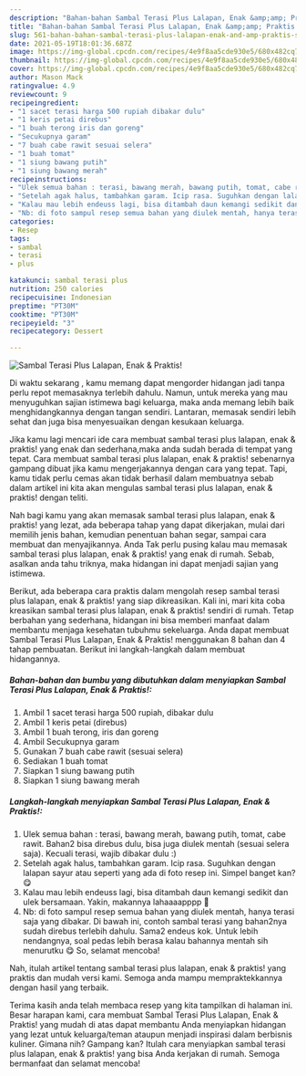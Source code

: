 ```yaml
---
description: "Bahan-bahan Sambal Terasi Plus Lalapan, Enak &amp;amp; Praktis! Sederhana Untuk Jualan"
title: "Bahan-bahan Sambal Terasi Plus Lalapan, Enak &amp;amp; Praktis! Sederhana Untuk Jualan"
slug: 561-bahan-bahan-sambal-terasi-plus-lalapan-enak-and-amp-praktis-sederhana-untuk-jualan
date: 2021-05-19T18:01:36.687Z
image: https://img-global.cpcdn.com/recipes/4e9f8aa5cde930e5/680x482cq70/sambal-terasi-plus-lalapan-enak-praktis-foto-resep-utama.jpg
thumbnail: https://img-global.cpcdn.com/recipes/4e9f8aa5cde930e5/680x482cq70/sambal-terasi-plus-lalapan-enak-praktis-foto-resep-utama.jpg
cover: https://img-global.cpcdn.com/recipes/4e9f8aa5cde930e5/680x482cq70/sambal-terasi-plus-lalapan-enak-praktis-foto-resep-utama.jpg
author: Mason Mack
ratingvalue: 4.9
reviewcount: 9
recipeingredient:
- "1 sacet terasi harga 500 rupiah dibakar dulu"
- "1 keris petai direbus"
- "1 buah terong iris dan goreng"
- "Secukupnya garam"
- "7 buah cabe rawit sesuai selera"
- "1 buah tomat"
- "1 siung bawang putih"
- "1 siung bawang merah"
recipeinstructions:
- "Ulek semua bahan : terasi, bawang merah, bawang putih, tomat, cabe rawit. Bahan2 bisa direbus dulu, bisa juga diulek mentah (sesuai selera saja). Kecuali terasi, wajib dibakar dulu :)"
- "Setelah agak halus, tambahkan garam. Icip rasa. Suguhkan dengan lalapan sayur atau seperti yang ada di foto resep ini. Simpel banget kan? 😋"
- "Kalau mau lebih endeuss lagi, bisa ditambah daun kemangi sedikit dan ulek bersamaan. Yakin, makannya lahaaaapppp 🤗"
- "Nb: di foto sampul resep semua bahan yang diulek mentah, hanya terasi saja yang dibakar. Di bawah ini, contoh sambal terasi yang bahan2nya sudah direbus terlebih dahulu. Sama2 endeus kok. Untuk lebih nendangnya, soal pedas lebih berasa kalau bahannya mentah sih menurutku 😋 So, selamat mencoba!"
categories:
- Resep
tags:
- sambal
- terasi
- plus

katakunci: sambal terasi plus 
nutrition: 250 calories
recipecuisine: Indonesian
preptime: "PT30M"
cooktime: "PT30M"
recipeyield: "3"
recipecategory: Dessert

---
```



![Sambal Terasi Plus Lalapan, Enak &amp; Praktis!](https://img-global.cpcdn.com/recipes/4e9f8aa5cde930e5/680x482cq70/sambal-terasi-plus-lalapan-enak-praktis-foto-resep-utama.jpg)

Di waktu  sekarang , kamu memang dapat mengorder hidangan jadi tanpa perlu repot memasaknya terlebih dahulu. Namun, untuk mereka yang mau menyuguhkan sajian istimewa bagi keluarga, maka anda memang lebih baik menghidangkannya dengan tangan sendiri. Lantaran, memasak sendiri lebih sehat dan juga bisa menyesuaikan dengan kesukaan keluarga.

Jika kamu lagi mencari ide cara membuat sambal terasi plus lalapan, enak &amp; praktis! yang enak dan sederhana,maka anda sudah berada di tempat yang tepat. Cara membuat sambal terasi plus lalapan, enak &amp; praktis!  sebenarnya gampang dibuat jika kamu mengerjakannya dengan cara yang tepat. Tapi, kamu tidak perlu cemas akan tidak berhasil dalam membuatnya 
sebab dalam artikel ini kita akan mengulas sambal terasi plus lalapan, enak &amp; praktis! dengan teliti.  



Nah bagi kamu yang akan memasak sambal terasi plus lalapan, enak &amp; praktis! yang lezat, ada beberapa tahap yang dapat dikerjakan, mulai dari memilih jenis bahan, kemudian penentuan bahan segar, sampai cara membuat dan menyajikannya. Anda Tak perlu pusing kalau mau memasak sambal terasi plus lalapan, enak &amp; praktis! yang enak di rumah. Sebab, asalkan anda  tahu triknya, maka hidangan ini dapat menjadi sajian yang istimewa.

Berikut, ada beberapa cara praktis  dalam mengolah resep sambal terasi plus lalapan, enak &amp; praktis! yang siap dikreasikan. Kali ini, mari kita coba kreasikan sambal terasi plus lalapan, enak &amp; praktis! sendiri di rumah. Tetap berbahan yang sederhana, hidangan ini bisa memberi manfaat dalam membantu menjaga kesehatan tubuhmu sekeluarga. Anda dapat membuat Sambal Terasi Plus Lalapan, Enak &amp; Praktis! menggunakan 8 bahan dan 4 tahap pembuatan. Berikut ini langkah-langkah dalam membuat hidangannya.

<!--inarticleads1-->

##### Bahan-bahan dan bumbu yang dibutuhkan dalam menyiapkan Sambal Terasi Plus Lalapan, Enak &amp; Praktis!:

1. Ambil 1 sacet terasi harga 500 rupiah, dibakar dulu
1. Ambil 1 keris petai (direbus)
1. Ambil 1 buah terong, iris dan goreng
1. Ambil Secukupnya garam
1. Gunakan 7 buah cabe rawit (sesuai selera)
1. Sediakan 1 buah tomat
1. Siapkan 1 siung bawang putih
1. Siapkan 1 siung bawang merah




<!--inarticleads2-->

##### Langkah-langkah menyiapkan Sambal Terasi Plus Lalapan, Enak &amp; Praktis!:

1. Ulek semua bahan : terasi, bawang merah, bawang putih, tomat, cabe rawit. Bahan2 bisa direbus dulu, bisa juga diulek mentah (sesuai selera saja). Kecuali terasi, wajib dibakar dulu :)
1. Setelah agak halus, tambahkan garam. Icip rasa. Suguhkan dengan lalapan sayur atau seperti yang ada di foto resep ini. Simpel banget kan? 😋
1. Kalau mau lebih endeuss lagi, bisa ditambah daun kemangi sedikit dan ulek bersamaan. Yakin, makannya lahaaaapppp 🤗
1. Nb: di foto sampul resep semua bahan yang diulek mentah, hanya terasi saja yang dibakar. Di bawah ini, contoh sambal terasi yang bahan2nya sudah direbus terlebih dahulu. Sama2 endeus kok. Untuk lebih nendangnya, soal pedas lebih berasa kalau bahannya mentah sih menurutku 😋 So, selamat mencoba!




Nah, itulah artikel tentang  sambal terasi plus lalapan, enak &amp; praktis!  yang praktis dan mudah versi kami. Semoga anda mampu mempraktekkannya dengan hasil yang terbaik. 

Terima kasih anda telah membaca resep yang kita tampilkan di halaman ini. Besar harapan kami, cara membuat  Sambal Terasi Plus Lalapan, Enak &amp; Praktis! yang mudah di atas dapat membantu Anda menyiapkan hidangan yang lezat untuk keluarga/teman ataupun menjadi inspirasi dalam berbisnis kuliner. Gimana nih? Gampang kan? Itulah cara menyiapkan sambal terasi plus lalapan, enak &amp; praktis! yang bisa Anda kerjakan di rumah. Semoga bermanfaat dan selamat mencoba!

